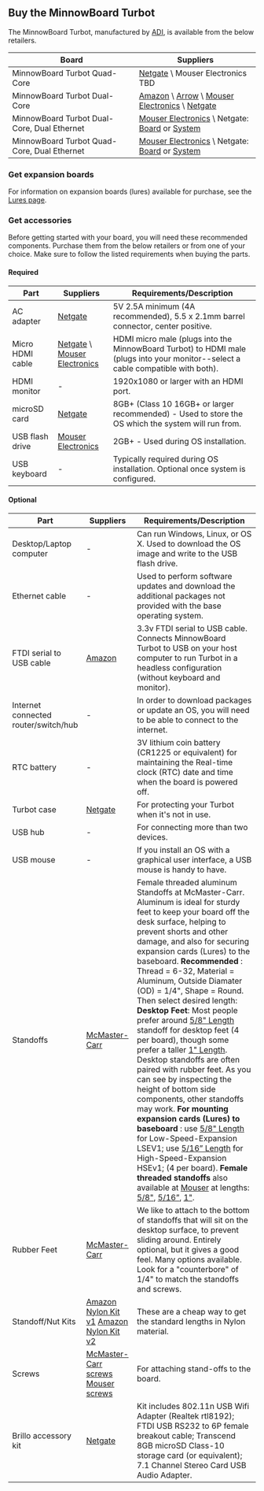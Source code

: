 ## Buy the MinnowBoard Turbot

The MinnowBoard Turbot, manufactured by [ADI](http://www.adiengineering.com/product-categories/minnowboard/), is available from the below retailers.

|**Board** | **Suppliers** |
|----|----|
|MinnowBoard Turbot Quad-Core       | [Netgate](http://store.netgate.com/Turbot4.aspx) \ Mouser Electronics TBD |
|MinnowBoard Turbot Dual-Core          | [Amazon](https://www.amazon.com/MinnowBoard-Turbot-Dual-Core-Board/dp/B01A04QAW2/ref=sr_1_1?ie=UTF8&qid=1479165174&sr=8-1&keywords=minnowboard) \ [Arrow](https://www.arrow.com/en/products/mbt-2210/adi-engineering) \ [Mouser Electronics](http://www.mouser.com/ProductDetail/ADI-Engineering/MBT-2210/?qs=kWQV1gtkNnfue4gk0ao8Xg%3d%3d) \ [Netgate](https://store.netgate.com/Turbot2.aspx) |
|MinnowBoard Turbot Dual-Core, Dual Ethernet| [Mouser Electronics](http://www.mouser.com/ProductDetail/ADI-Engineering/MBT-2220/?qs=%2fha2pyFadujpGyCG3%252bynkwkgvF8xl1YIT%2flKuQZTRLC%252baF1GKJb02g%3d%3d) \ Netgate: [Board](https://store.netgate.com/MinnowBoard-Turbot-Dual-Ethernet-Dual-Core-Board-P2779.aspx) or [System](https://store.netgate.com/MBT-2220-system.aspx)|
|MinnowBoard Turbot Quad-Core, Dual Ethernet | [Mouser Electronics](http://www.mouser.com/ProductDetail/ADI-Engineering/MBT-4220/?qs=%2fha2pyFadujpGyCG3%252bynk7YS9zzkeQJbLbVJOrw5a6A%252bc8UYtzb2pA%3d%3d) \ Netgate: [Board](https://store.netgate.com/MinnowBoard-Turbot-Dual-Ethernet-Quad-Core-Board-P2780.aspx) or [System](https://store.netgate.com/MBT-4220-system.aspx) |

### Get expansion boards

For information on expansion boards (lures) available for purchase, see the [Lures page](lures).

### Get accessories
Before getting started with your board, you will need these recommended components. 
Purchase them from the below retailers or from one of your choice. Make sure to 
follow the listed requirements when buying the parts.

#### Required
|**Part** | **Suppliers** | **Requirements/Description** |
|----|----|----|
| AC adapter | [Netgate](http://store.netgate.com/ACDC-5V-4A-10W-Switching-Adapter-21mm-P2562.aspx) | 5V 2.5A minimum (4A recommended), 5.5 x 2.1mm barrel connector, center positive. |
| Micro HDMI cable | [Netgate](http://store.netgate.com/HDMI-Cable-HDMI-Micro-Connector-male-to-HDMI-Connector-male-Black-6ft-P2094.aspx) \ [Mouser Electronics](http://www.mouser.com/ProductDetail/Adafruit/1322/?qs=sGAEpiMZZMsMyYRRhGMFNuKxzK2wov4wN%2fqXVrG4NVo%3d) | HDMI micro male (plugs into the MinnowBoard Turbot) to HDMI male (plugs into your monitor--select a cable compatible with both). |
| HDMI monitor | - | 1920x1080 or larger with an HDMI port. |
| microSD card | [Netgate](http://store.netgate.com/TS8GUSDU1.aspx) | 8GB+ (Class 10 16GB+ or larger recommended) - Used to store the OS which the system will run from. |
| USB flash drive | [Mouser Electronics](http://www.mouser.com/ProductDetail/SanDisk/SDUFD33-008G/?qs=sGAEpiMZZMvI6uSdB0AenV%252bwNqob6K%2fF20TQlTqnGyE%3d) | 2GB+ - Used during OS installation. |
| USB keyboard | - | Typically required during OS installation. Optional once system is configured. |

#### Optional
|**Part** | **Suppliers** | **Requirements/Description** |
|----|----|----|
| Desktop/Laptop computer | - | Can run Windows, Linux, or OS X. Used to download the OS image and write to the USB flash drive. |
| Ethernet cable | - | Used to perform software updates and download the additional packages not provided with the base operating system. |
| FTDI serial to USB cable | [Amazon](https://www.amazon.com/FTDI-TTL-232R-3V3-SERIAL-CONVERTER-CABLE/dp/B00DDF8TV6/ref=sr_1_10?ie=UTF8&qid=1478709033&sr=8-10&keywords=ftdi+usb+to+ttl ) | 3.3v FTDI serial to USB cable. Connects MinnowBoard Turbot to USB on your host computer to run Turbot in a headless configuration (without keyboard and monitor). |
| Internet connected router/switch/hub | - | In order to download packages or update an OS, you will need to be able to connect to the internet. |
| RTC battery | - | 3V lithium coin battery (CR1225 or equivalent) for maintaining the Real-time clock (RTC) date and time when the board is powered off. | 
| Turbot case | [Netgate](http://store.netgate.com/MBX/Case.aspx) | For protecting your Turbot when it's not in use. |
| USB hub | - | For connecting more than two devices. |
| USB mouse | - | If you install an OS with a graphical user interface, a USB mouse is handy to have. |
| Standoffs | [McMaster-Carr](https://www.mcmaster.com/#female-threaded-round-standoffs/=16lgm1q) | Female threaded aluminum Standoffs at McMaster-Carr. Aluminum is ideal for sturdy feet to keep your board off the desk surface, helping to prevent shorts and other damage, and also for securing expansion cards (Lures) to the baseboard. **Recommended** : Thread = 6-32, Material = Aluminum, Outside Diamater (OD) = 1/4", Shape = Round. Then select desired length: **Desktop Feet**: Most people prefer around [5/8" Length](https://www.mcmaster.com/#93330A446) standoff for desktop feet (4 per board), though some prefer a taller [1" Length](https://www.mcmaster.com/#93330A449).  Desktop standoffs are often paired with rubber feet. As you can see by inspecting the height of bottom side components, other standoffs may work. **For mounting expansion cards (Lures) to baseboard** : use [5/8" Length](https://www.mcmaster.com/#93330A446) for Low-Speed-Expansion LSEV1; use [5/16” Length](https://www.mcmaster.com/#93330a442) for High-Speed-Expansion HSEv1; (4 per board). **Female threaded standoffs** also available at [Mouser](http://www.mouser.com/Electromechanical/Hardware/Standoffs-Spacers/_/N-aictf/) at lengths: [5/8"](http://www.mouser.com/ProductDetail/RAF-Electronic-Hardware/1686-632-AL/?qs=sGAEpiMZZMtrde5aJd3qw0AN1sweODAOXwba0jzYDXA%3d), [5/16”](http://www.mouser.com/ProductDetail/RAF-Electronic-Hardware/2101-632-AL-7/?qs=sGAEpiMZZMtrde5aJd3qw8BUoqM2q3%252bQ0FNZWGpFdIA%3d), [1"](http://www.mouser.com/ProductDetail/RAF-Electronic-Hardware/1692-632-AL/?qs=sGAEpiMZZMtrde5aJd3qw4906qPZKIlyLaZZgp%2ffwe4%3d). |
| Rubber Feet | [McMaster-Carr](https://www.mcmaster.com/#9540k693/=16a7i3d) | We like to attach to the bottom of standoffs that will sit on the desktop surface, to prevent sliding around. Entirely optional, but it gives a good feel. Many options available. Look for a "counterbore" of 1/4" to match the standoffs and screws. |
| Standoff/Nut Kits| [Amazon Nylon Kit v1](https://www.amazon.com/dp/B01EPLH08Y/ref=psdc_16409981_t3_B01I0SORIE?th=1) [Amazon Nylon Kit v2](https://www.amazon.com/180Pcs-M3-Hex-Spacers-Screw-Nut-Standoffs-Quadcopter-Drone-Raspberry/dp/B01I0SORIE/ref=sr_1_1?ie=UTF8&qid=1486673441&sr=8-1&keywords=board+standoffs) | These are a cheap way to get the standard lengths in Nylon material. |
| Screws| [McMaster-Carr screws](https://www.mcmaster.com/#91735a144/=16a7htg) [Mouser screws](http://www.mouser.com/ProductDetail/Keystone-Electronics/9903/?qs=sGAEpiMZZMtFmYSM%2fWUJwjMM2jkmYE8TU%252b6NUFYxuNE%3d) | For attaching stand-offs to the board. |
| Brillo accessory kit | [Netgate](http://store.netgate.com/BrilloKit.aspx) | Kit includes 802.11n USB Wifi Adapter (Realtek rtl8192); FTDI USB RS232 to 6P female breakout cable; Transcend 8GB microSD Class-10 storage card (or equivalent); 7.1 Channel Stereo Card USB Audio Adapter. |



